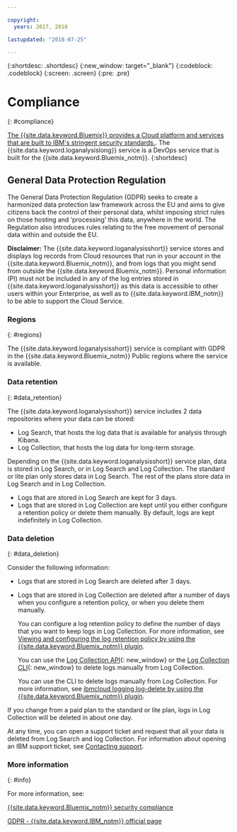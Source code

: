 ```yaml
---

copyright:
  years: 2017, 2018

lastupdated: "2018-07-25"

---
```



{:shortdesc: .shortdesc}
{:new_window: target="_blank"}
{:codeblock: .codeblock}
{:screen: .screen}
{:pre: .pre}


# Compliance
{: #compliance}

[The {{site.data.keyword.Bluemix}} provides a Cloud platform and services that are built to IBM's stringent security standards.](/docs/security/compliance.html#compliance). The {{site.data.keyword.loganalysislong}} service is a DevOps service that is built for the {{site.data.keyword.Bluemix_notm}}. 
{:shortdesc}


## General Data Protection Regulation

The General Data Protection Regulation (GDPR) seeks to create a harmonized data protection law framework across the EU and aims to give citizens back the control of their personal data, whilst imposing strict rules on those hosting and ‘processing’ this data, anywhere in the world. The Regulation also introduces rules relating to the free movement of personal data within and outside the EU. 

**Disclaimer:** The {{site.data.keyword.loganalysisshort}} service stores and displays log records from Cloud resources that run in your account in the {{site.data.keyword.Bluemix_notm}}, and from logs that you might send from outside the {{site.data.keyword.Bluemix_notm}}. Personal information (PI) must not be included in any of the log entries stored in {{site.data.keyword.loganalysisshort}} as this data is accessible to other users within your Enterprise, as well as to {{site.data.keyword.IBM_notm}} to be able to support the Cloud Service.

### Regions
{: #regions}

The {{site.data.keyword.loganalysisshort}} service is compliant with GDPR in the {{site.data.keyword.Bluemix_notm}} Public regions where the service is available.


### Data retention
{: #data_retention}

The {{site.data.keyword.loganalysisshort}} service includes 2 data repositories where your data can be stored: 

* Log Search, that hosts the log data that is available for analysis through Kibana.
* Log Collection, that hosts the log data for long-term storage.

Depending on the {{site.data.keyword.loganalysisshort}} service plan, data is stored in Log Search, or in Log Search and Log Collection. The standard or lite plan only stores data in Log Search. The rest of the plans store data in Log Search and in Log Collection.

* Logs that are stored in Log Search are kept for 3 days.
* Logs that are stored in Log Collection are kept until you either configure a retention policy or delete them manually. By default, logs are kept indefinitely in Log Collection.



### Data deletion
{: #data_deletion}

Consider the following information:

* Logs that are stored in Log Search are deleted after 3 days.

* Logs that are stored in Log Collection are deleted after a number of days when you configure a retention policy, or when you delete them manually. 

    You can configure a log retention policy to define the number of days that you want to keep logs in Log Collection. For more information, see [Viewing and configuring the log retention policy by using the {{site.data.keyword.Bluemix_notm}} plugin](/docs/services/CloudLogAnalysis/how-to/manage-logs/configuring_retention_policy_cloud.html#configuring_retention_policy).

    You can use the [Log Collection API](https://console.bluemix.net/apidocs/948-ibm-cloud-log-collection-api?&language=node&env_id=ibm%3Ayp%3Aus-south#introduction){: new_window} or the [Log Collection CLI](/docs/services/CloudLogAnalysis/reference/log_analysis_cli_cloud.html#log_analysis_cli){: new_window} to delete logs manually from Log Collection. 

    You can use the CLI to delete logs manually from Log Collection. For more information, see [ibmcloud logging log-delete by using the {{site.data.keyword.Bluemix_notm}} plugin](/docs/services/CloudLogAnalysis/how-to/manage-logs/deleting_logs_cloud.html#deleting_logs).


If you change from a paid plan to the standard or lite plan, logs in Log Collection will be deleted in about one day.

At any time, you can open a support ticket and request that all your data is deleted from Log Search and log Collection. For information about opening an IBM support ticket, see [Contacting support](/docs/get-support/howtogetsupport.html#getting-customer-support).



### More information
{: #info}

For more information, see:

[{{site.data.keyword.Bluemix_notm}} security compliance](/docs/security/compliance.html#compliance)

[GDPR - {{site.data.keyword.IBM_notm}} official page](https://www.ibm.com/data-responsibility/gdpr/)



